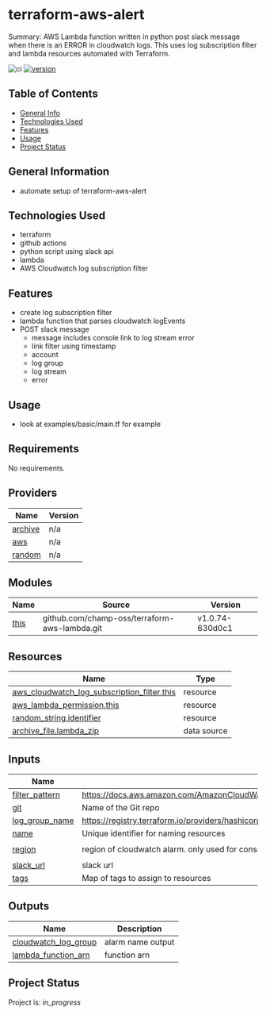 # terraform-aws-alert #

Summary: AWS Lambda function written in python post slack message when there is an ERROR in cloudwatch logs.  This uses log subscription filter and lambda resources automated with Terraform.

![ci](https://github.com/conventional-changelog/standard-version/workflows/ci/badge.svg)
[![version](https://img.shields.io/badge/version-1.x-yellow.svg)](https://semver.org)

## Table of Contents
* [General Info](#general-information)
* [Technologies Used](#technologies-used)
* [Features](#Features)
* [Usage](#usage)
* [Project Status](#project-status)

## General Information
- automate setup of terraform-aws-alert

## Technologies Used
- terraform
- github actions
- python script using slack api
- lambda
- AWS Cloudwatch log subscription filter

## Features

* create log subscription filter
* lambda function that parses cloudwatch logEvents
* POST slack message
    * message includes console link to log stream error
    * link filter using timestamp
    * account
    * log group
    * log stream 
    * error 

## Usage

* look at examples/basic/main.tf for example

<!-- BEGIN_TF_DOCS -->
## Requirements

No requirements.

## Providers

| Name | Version |
|------|---------|
| <a name="provider_archive"></a> [archive](#provider\_archive) | n/a |
| <a name="provider_aws"></a> [aws](#provider\_aws) | n/a |
| <a name="provider_random"></a> [random](#provider\_random) | n/a |

## Modules

| Name | Source | Version |
|------|--------|---------|
| <a name="module_this"></a> [this](#module\_this) | github.com/champ-oss/terraform-aws-lambda.git | v1.0.74-630d0c1 |

## Resources

| Name | Type |
|------|------|
| [aws_cloudwatch_log_subscription_filter.this](https://registry.terraform.io/providers/hashicorp/aws/latest/docs/resources/cloudwatch_log_subscription_filter) | resource |
| [aws_lambda_permission.this](https://registry.terraform.io/providers/hashicorp/aws/latest/docs/resources/lambda_permission) | resource |
| [random_string.identifier](https://registry.terraform.io/providers/hashicorp/random/latest/docs/resources/string) | resource |
| [archive_file.lambda_zip](https://registry.terraform.io/providers/hashicorp/archive/latest/docs/data-sources/file) | data source |

## Inputs

| Name | Description | Type | Default | Required |
|------|-------------|------|---------|:--------:|
| <a name="input_filter_pattern"></a> [filter\_pattern](#input\_filter\_pattern) | https://docs.aws.amazon.com/AmazonCloudWatch/latest/logs/FilterAndPatternSyntax.html#extract-log-event-values | `string` | `"ERROR"` | no |
| <a name="input_git"></a> [git](#input\_git) | Name of the Git repo | `string` | n/a | yes |
| <a name="input_log_group_name"></a> [log\_group\_name](#input\_log\_group\_name) | https://registry.terraform.io/providers/hashicorp/aws/latest/docs/resources/cloudwatch_log_metric_filter#log_group_name | `string` | n/a | yes |
| <a name="input_name"></a> [name](#input\_name) | Unique identifier for naming resources | `string` | n/a | yes |
| <a name="input_region"></a> [region](#input\_region) | region of cloudwatch alarm. only used for console url | `string` | `"us-east-2"` | no |
| <a name="input_slack_url"></a> [slack\_url](#input\_slack\_url) | slack url | `string` | n/a | yes |
| <a name="input_tags"></a> [tags](#input\_tags) | Map of tags to assign to resources | `map(string)` | `{}` | no |

## Outputs

| Name | Description |
|------|-------------|
| <a name="output_cloudwatch_log_group"></a> [cloudwatch\_log\_group](#output\_cloudwatch\_log\_group) | alarm name output |
| <a name="output_lambda_function_arn"></a> [lambda\_function\_arn](#output\_lambda\_function\_arn) | function arn |
<!-- END_TF_DOCS -->

## Project Status
Project is: _in_progress_ 
